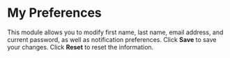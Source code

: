 # My Preferences

This module allows you to modify first name, last name, email address, and current password, as well as notification preferences. Click **Save** to save your changes. Click **Reset** to reset the information.
